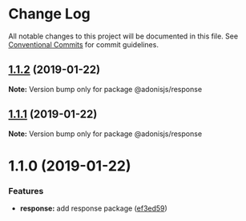 # Change Log

All notable changes to this project will be documented in this file.
See [Conventional Commits](https://conventionalcommits.org) for commit guidelines.

## [1.1.2](https://github.com/adonisjs/adonis-framework/tree/master/packages/response/compare/@adonisjs/response@1.1.1...@adonisjs/response@1.1.2) (2019-01-22)

**Note:** Version bump only for package @adonisjs/response





## [1.1.1](https://github.com/adonisjs/adonis-framework/tree/master/packages/response/compare/@adonisjs/response@1.1.0...@adonisjs/response@1.1.1) (2019-01-22)

**Note:** Version bump only for package @adonisjs/response





# 1.1.0 (2019-01-22)


### Features

* **response:** add response package ([ef3ed59](https://github.com/adonisjs/adonis-framework/tree/master/packages/response/commit/ef3ed59))
